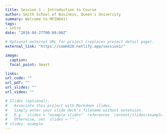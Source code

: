 ```yaml
---
title: Session 1 - Introduction to Course
author: Smith School of Business, Queen's University 
summary: Welcome to MFIN841!
tags:
- intro
date: "2016-04-27T00:00:00Z"

# Optional external URL for project (replaces project detail page).
external_link: "https://comm420.netlify.app/session1/"

image:
  caption: 
  focal_point: Smart

links:
url_code: ""
url_pdf: ""
url_slides: ""
url_video: ""

# Slides (optional).
#   Associate this project with Markdown slides.
#   Simply enter your slide deck's filename without extension.
#   E.g. `slides = "example-slides"` references `content/slides/example-slides.md`.
#   Otherwise, set `slides = ""`.
# slides: example
---
```


